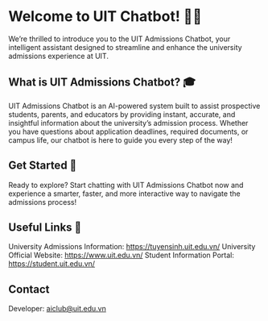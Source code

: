 # Welcome to UIT Chatbot! 🚀🤖

We’re thrilled to introduce you to the UIT Admissions Chatbot, your intelligent assistant designed to streamline and enhance the university admissions experience at UIT.

## What is UIT Admissions Chatbot? 🎓

UIT Admissions Chatbot is an AI-powered system built to assist prospective students, parents, and educators by providing instant, accurate, and insightful information about the university’s admission process. Whether you have questions about application deadlines, required documents, or campus life, our chatbot is here to guide you every step of the way!

## Get Started 🚀

Ready to explore? Start chatting with UIT Admissions Chatbot now and experience a smarter, faster, and more interactive way to navigate the admissions process!

## Useful Links 🔗

University Admissions Information: https://tuyensinh.uit.edu.vn/
University Official Website: https://www.uit.edu.vn/
Student Information Portal: https://student.uit.edu.vn/

## Contact

Developer: aiclub@uit.edu.vn
